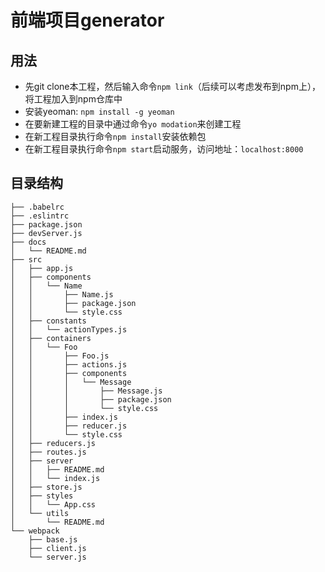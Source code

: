 # 前端项目generator

## 用法

* 先git clone本工程，然后输入命令`npm link`（后续可以考虑发布到npm上），将工程加入到npm仓库中
* 安装yeoman: `npm install -g yeoman`
* 在要新建工程的目录中通过命令`yo modation`来创建工程
* 在新工程目录执行命令`npm install`安装依赖包
* 在新工程目录执行命令`npm start`启动服务，访问地址：`localhost:8000`

## 目录结构

```
├── .babelrc  
├── .eslintrc  
├── package.json  
├── devServer.js  
├── docs  
│   └── README.md  
├── src  
│   ├── app.js  
│   ├── components  
│   │   └── Name  
│   │       ├── Name.js  
│   │       ├── package.json  
│   │       └── style.css  
│   ├── constants  
│   │   └── actionTypes.js  
│   ├── containers  
│   │   └── Foo  
│   │       ├── Foo.js  
│   │       ├── actions.js  
│   │       ├── components  
│   │       │   └── Message  
│   │       │       ├── Message.js  
│   │       │       ├── package.json  
│   │       │       └── style.css  
│   │       ├── index.js  
│   │       ├── reducer.js  
│   │       └── style.css  
│   ├── reducers.js  
│   ├── routes.js  
│   ├── server  
│   │   ├── README.md  
│   │   └── index.js  
│   ├── store.js  
│   ├── styles  
│   │   └── App.css  
│   └── utils  
│       └── README.md  
└── webpack
    ├── base.js  
    ├── client.js  
    └── server.js  
```
